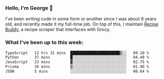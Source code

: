 ### Hello, I'm George 👋

I've been writing code in some form or another since I was about 8 years old, and recently made it my full-time job. On top of this, I maintain [Recipe Buddy](https://github.com/georgegebbett/recipe-buddy), a recipe scraper that interfaces with Grocy.  

<!--
**georgegebbett/georgegebbett** is a ✨ _special_ ✨ repository because its `README.md` (this file) appears on your GitHub profile.

Here are some ideas to get you started:

- 🔭 I’m currently working on ...
- 🌱 I’m currently learning ...
- 👯 I’m looking to collaborate on ...
- 🤔 I’m looking for help with ...
- 💬 Ask me about ...
- 📫 How to reach me: ...
- 😄 Pronouns: ...
- ⚡ Fun fact: ...
-->

### What I've been up to this week:
<!--START_SECTION:waka-->

```txt
TypeScript   12 hrs 31 mins  ██████████████████████▒░░   89.10 %
Python       37 mins         █░░░░░░░░░░░░░░░░░░░░░░░░   04.40 %
JavaScript   23 mins         ▓░░░░░░░░░░░░░░░░░░░░░░░░   02.75 %
Prisma       16 mins         ▒░░░░░░░░░░░░░░░░░░░░░░░░   01.90 %
JSON         5 mins          ░░░░░░░░░░░░░░░░░░░░░░░░░   00.64 %
```

<!--END_SECTION:waka-->
